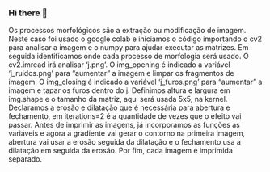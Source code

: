 ### Hi there 👋
Os processos morfológicos são a extração ou modificação de imagem. Neste caso foi usado o google colab e iniciamos o código importando o cv2 para analisar a imagem e o numpy para ajudar executar as matrizes.
Em seguida identificamos onde cada processo de morfologia será usado.
O cv2.imread irá analisar ‘j.png’. 
O img_opening é indicado a variável ‘j_ruidos.png’ para “aumentar” a imagem e limpar os fragmentos de imagem.
O img_closing é indicado a variável ‘j_furos.png’ para “aumentar” a imagem e tapar os furos dentro do j.
Definimos altura e largura em img.shape e o tamanho da matriz, aqui será usada 5x5, na kernel.
Declaramos a erosão e dilatação que é necessária para abertura e fechamento, em iterations=2 é a quantidade de vezes que o efeito vai passar.
Antes de imprimir as imagens, já incorporamos as funções as variáveis e agora a gradiente vai gerar o contorno na primeira imagem, abertura vai usar a erosão seguida da dilatação e o fechamento usa a dilatação em seguida da erosão.
 Por fim, cada imagem é imprimida separado.
